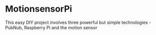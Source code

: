 # MotionsensorPi
This easy DIY project involves three powerful but simple technologies - PubNub, Raspberry Pi and the motion sensor
